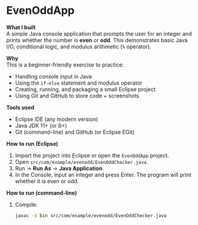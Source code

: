 # EvenOddApp

**What I built**  
A simple Java console application that prompts the user for an integer and prints whether the number is **even** or **odd**. This demonstrates basic Java I/O, conditional logic, and modulus arithmetic (`%` operator).

**Why**  
This is a beginner-friendly exercise to practice:
- Handling console input in Java
- Using the `if-else` statement and modulus operator
- Creating, running, and packaging a small Eclipse project
- Using Git and GitHub to store code + screenshots

**Tools used**
- Eclipse IDE (any modern version)
- Java JDK 11+ (or 8+)
- Git (command-line) and GitHub (or Eclipse EGit)

**How to run (Eclipse)**
1. Import the project into Eclipse or open the `EvenOddApp` project.
2. Open `src/com/example/evenodd/EvenOddChecker.java`.
3. Run → **Run As** → **Java Application**.
4. In the Console, input an integer and press Enter. The program will print whether it is even or odd.

**How to run (command-line)**
1. Compile:
   ```bash
   javac -d bin src/com/example/evenodd/EvenOddChecker.java
